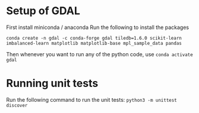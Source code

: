 # Setup of GDAL

First install miniconda / anaconda
Run the following to install the packages
```
conda create -n gdal -c conda-forge gdal tiledb=1.6.0 scikit-learn imbalanced-learn matplotlib matplotlib-base mpl_sample_data pandas
```

Then whenever you want to run any of the python code, use `conda activate gdal`


# Running unit tests
Run the following command to run the unit tests: `python3 -m unittest discover`